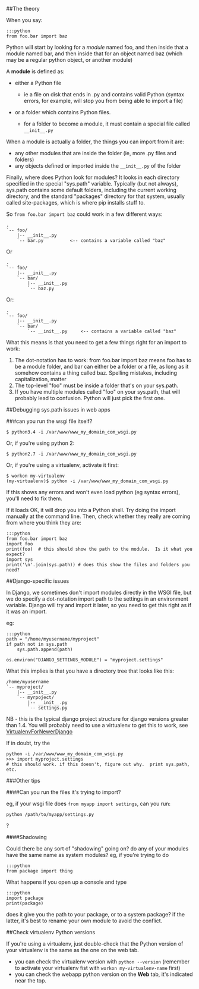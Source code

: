 
<!--
.. title: Debugging with sys.path / ImportError issues
.. slug: DebuggingImportError
.. date: 2015-05-13 14:35:28 UTC+01:00
.. tags:
.. category:
.. link:
.. description:
.. type: text
-->




##The theory


When you say:

    :::python
    from foo.bar import baz



Python will start by looking for a *module* named foo, and then inside that a module named bar, and then inside that for an object named baz (which may be a regular python object, or another module)

A **module** is defined as:

  * either a Python file
    * ie a file on disk that ends in .py and contains valid Python (syntax errors, for example, will stop you from being able to import a file)

  * or a folder which contains Python files.
    * for a folder to become a module, it must contain a special file called `__init__.py`

When a module is actually a folder, the things you can import from it are:

  * any other modules that are inside the folder (ie, more .py files and folders)
  * any objects defined or imported inside the `__init__.py` of the folder

Finally, where does Python look for modules? It looks in each directory specified in the special "sys.path" variable. Typically (but not always), sys.path contains some default folders, including the current working directory, and the standard "packages" directory for that system, usually called site-packages, which is where pip installs stuff to.

So `from foo.bar import baz` could work in a few different ways:

    .
    `-- foo/
        |-- __init__.py
        `-- bar.py          <-- contains a variable called "baz"


Or

    .
    `-- foo/
        |-- __init__.py
        `-- bar/
            |-- __init__.py
            `-- baz.py


Or:

    .
    `-- foo/
        |-- __init__.py
        `-- bar/
            `-- __init__.py     <-- contains a variable called "baz"


What this means is that you need to get a few things right for an import to work:

1. The dot-notation has to work: from foo.bar import baz means foo has to be a module folder, and bar can either be a folder or a file, as long as it somehow contains a thing called baz. Spelling mistakes, including capitalization, matter
2. The top-level "foo" must be inside a folder that's on your sys.path.
3. If you have multiple modules called "foo" on your sys.path, that will probably lead to confusion. Python will just pick the first one.


##Debugging sys.path issues in web apps



###can you run the wsgi file itself?


    $ python3.4 -i /var/www/www_my_domain_com_wsgi.py


Or, if you're using python 2:

    $ python2.7 -i /var/www/www_my_domain_com_wsgi.py


Or, if you're using a virtualenv, activate it first:

    $ workon my-virtualenv
    (my-virtualenv)$ python -i /var/www/www_my_domain_com_wsgi.py


If this shows any errors and won't even load python (eg syntax errors), you'll need to fix them.

If it loads OK, it will drop you into a Python shell. Try doing the import manually at the command line. Then, check whether they really are coming from where you think they are:

    :::python
    from foo.bar import baz
    import foo
    print(foo)  # this should show the path to the module.  Is it what you expect?
    import sys
    print('\n'.join(sys.path)) # does this show the files and folders you need?




##Django-specific issues


In Django, we sometimes don't import modules directly in the WSGI file, but we do specify a dot-notation import path to the settings in an environment variable. Django will try and import it later, so you need to get this right as if it was an import.

eg:

    :::python
    path = "/home/myusername/myproject"
    if path not in sys.path
        sys.path.append(path)

    os.environ("DJANGO_SETTINGS_MODULE") = "myproject.settings"



What this implies is that you have a directory tree that looks like this:

    /home/myusername
    `-- myproject/
        |-- __init__.py
        `-- myrpoject/
            |-- __init__.py
            `-- settings.py


NB - this is the typical django project structure for django versions greater than 1.4. You will probably need to use a virtualenv to get this to work, see [VirtualenvForNewerDjango](/pages/VirtualEnvForNewerDjango)

If in doubt, try the

    python -i /var/www/www_my_domain_com_wsgi.py
    >>> import myproject.settings
    # this should work. if this doesn't, figure out why.  print sys.path, etc.



###Other tips



####Can you run the files it's trying to import?


eg, if your wsgi file does `from myapp import settings`, can you run:

    python /path/to/myapp/settings.py


?


####Shadowing


Could there be any sort of "shadowing" going on? do any of your modules have the same name as system modules? eg, if you're trying to do

    :::python
    from package import thing


What happens if you open up a console and type

    :::python
    import package
    print(package)


does it give you the path to your package, or to a system package? if the latter, it's best to rename your own module to avoid the conflict.


##Check virtualenv Python versions


If you're using a virtualenv, just double-check that the Python version of your virtualenv is the same as the one on the web tab.

  * you can check the virtualenv version with `python --version` (remember to activate your virtualenv fist with `workon my-virtualenv-name` first)
  * you can check the webapp python version on the **Web** tab, it's indicated near the top.
